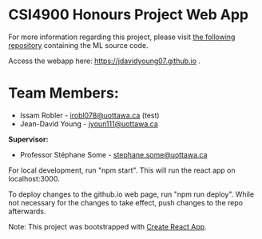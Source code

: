 # CSI4900 Honours Project Web App

For more information regarding this project, please visit [the following repository](https://github.com/jdavidyoung07/csi4900-ML) containing the ML source code.

Access the webapp here: https://jdavidyoung07.github.io .

# **Team Members:**
* Issam Robler - irobl078@uottawa.ca (test)
* Jean-David Young - jyoun111@uottawa.ca

**Supervisor:**
* Professor Stéphane Some - stephane.some@uottawa.ca

For local development, run "npm start". This will run the react app on localhost:3000.

To deploy changes to the github.io web page, run "npm run deploy". While not necessary for the changes to take effect, push changes to the repo afterwards.

Note: This project was bootstrapped with [Create React App](https://github.com/facebook/create-react-app).
